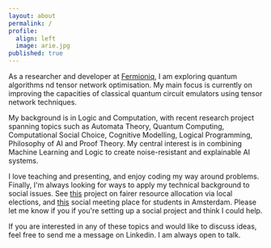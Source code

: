 ```yaml
---
layout: about
permalink: /
profile:
  align: left
  image: arie.jpg
published: true
---
```

As a researcher and developer at [Fermioniq](https://www.fermioniq.com/), I am exploring quantum algorithms nd tensor network optimisation. My main focus is currently on improving the capacities of classical quantum circuit emulators using tensor network techniques.

My background is in Logic and Computation, with recent research project spanning topics such as Automata Theory, Quantum Computing, Computational Social Choice, Cognitive Modelling, Logical Programming, Philosophy of AI and Proof Theory. My central interest is in combining Machine Learning and Logic to create noise-resistant and explainable AI systems.

I love teaching and presenting, and enjoy coding my way around problems. Finally, I'm always looking for ways to apply my technical background to social issues. See [this](https://link.springer.com/chapter/10.1007/978-3-031-20614-6_19) project on fairer resource allocation via local elections, and [this](https://vu.nl/nl/over-de-vu/meer-over/amsterdam-oase-studiecafe) social meeting place for students in Amsterdam. Please let me know if you if you're setting up a social project and think I could help.

If you are interested in any of these topics and would like to discuss ideas, feel free to send me a message on Linkedin. I am always open to talk.
